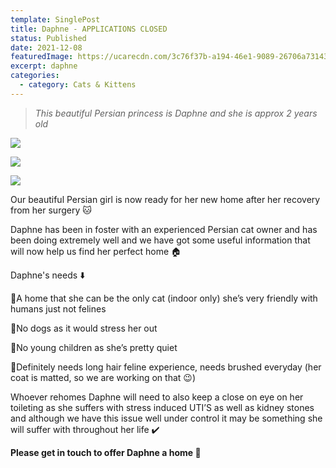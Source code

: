 ```yaml
---
template: SinglePost
title: Daphne - APPLICATIONS CLOSED
status: Published
date: 2021-12-08
featuredImage: https://ucarecdn.com/3c76f37b-a194-46e1-9089-26706a731436/-/crop/450x312/0,113/-/preview/
excerpt: daphne
categories:
  - category: Cats & Kittens
---
```

> *This beautiful Persian princess is Daphne and she is approx 2 years old* 

![](https://ucarecdn.com/699ea40a-9423-489a-b09e-7af6b8869dce/)

![](https://ucarecdn.com/28e6416e-bd86-4f0f-9429-c3e661ddcfb0/)

![](https://ucarecdn.com/347e3a42-2290-40d3-b4fb-5585bb44d2e9/)

Our beautiful Persian girl is now ready for her new home after her recovery from her surgery 🐱

Daphne has been in foster with an experienced Persian cat owner and has been doing extremely well and we have got some useful information that will now help us find her perfect home 🏠

Daphne's needs ⬇️

🔸A home that she can be the only cat (indoor only) she’s very friendly with humans just not felines 

🔸No dogs as it would stress her out 

🔸No young children as she’s pretty quiet 

🔸Definitely needs long hair feline experience, needs brushed everyday (her coat is matted, so we are working on that 😉) 

Whoever rehomes Daphne will need to also keep a close on eye on her toileting as she suffers with stress induced UTI’S as well as kidney stones and although we have this issue well under control it may be something she will suffer with throughout her life ✔️

**Please get in touch to offer Daphne a home 🏡**